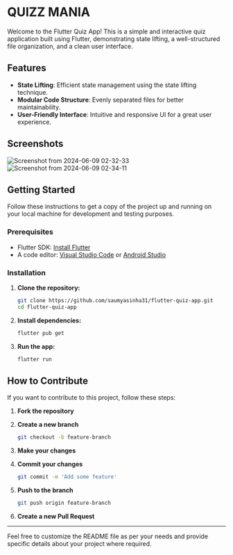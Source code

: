 
# QUIZZ MANIA

Welcome to the Flutter Quiz App! This is a simple and interactive quiz application built using Flutter, demonstrating state lifting, a well-structured file organization, and a clean user interface.

## Features

- **State Lifting**: Efficient state management using the state lifting technique.
- **Modular Code Structure**: Evenly separated files for better maintainability.
- **User-Friendly Interface**: Intuitive and responsive UI for a great user experience.

## Screenshots
![Screenshot from 2024-06-09 02-32-33](https://github.com/saumyasinha31/QUIZZ_MANIA/assets/103508561/d75b540b-c4de-49fb-9ae0-8e504d278363)
![Screenshot from 2024-06-09 02-34-11](https://github.com/saumyasinha31/QUIZZ_MANIA/assets/103508561/594c6324-fb57-41b8-abfc-55703bfd67aa)



## Getting Started

Follow these instructions to get a copy of the project up and running on your local machine for development and testing purposes.

### Prerequisites

- Flutter SDK: [Install Flutter](https://flutter.dev/docs/get-started/install)
- A code editor: [Visual Studio Code](https://code.visualstudio.com/) or [Android Studio](https://developer.android.com/studio)

### Installation

1. **Clone the repository:**

   ```bash
   git clone https://github.com/saumyasinha31/flutter-quiz-app.git
   cd flutter-quiz-app
   ```

2. **Install dependencies:**

   ```bash
   flutter pub get
   ```

3. **Run the app:**

   ```bash
   flutter run
   ```


## How to Contribute

If you want to contribute to this project, follow these steps:

1. **Fork the repository**
2. **Create a new branch**

   ```bash
   git checkout -b feature-branch
   ```

3. **Make your changes**
4. **Commit your changes**

   ```bash
   git commit -m 'Add some feature'
   ```

5. **Push to the branch**

   ```bash
   git push origin feature-branch
   ```

6. **Create a new Pull Request**



---

Feel free to customize the README file as per your needs and provide specific details about your project where required.
